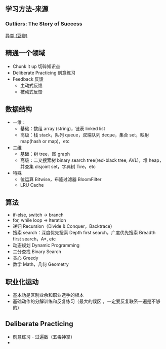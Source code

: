 ## 学习方法-来源
### Outliers: The Story of Success 
[异类 (豆瓣)](https://book.douban.com/subject/25863621/)

## 精通一个领域
- Chunk it up  切碎知识点
- Deliberate Practicing 刻意练习
- Feedback 反馈 
	- 主动式反馈
	- 被动式反馈

## 数据结构
- 一维：
	- 基础：数组 array (string)，链表 linked list
	- 高级：栈 stack，队列 queue，双端队列 deque，集合 set，映射 map(hash or map)，etc
- 二维
	- 基础：树 tree，图 graph
	- 高级：二叉搜索树 binary search tree(red-black tree, AVL)，堆 heap，并查集 disjoint set，字典树 Tire，etc
- 特殊
	- 位运算 Bitwise，布隆过滤器 BloomFilter
	- LRU Cache

## 算法
- if-else, switch -> branch
- for, while loop -> lteration
- 递归 Recursion（Divide & Conquer，Backtrace）
- 搜索 search：深度优先搜索 Depth first search，广度优先搜索 Breadth first search，A*, etc
- 动态规划 Dynamic Programming
- 二分查找 Binary Search
- 贪心 Greedy
- 数学 Math，几何 Geometry

## 职业化运动
- 基本功是区别业余和职业选手的根本
- 基础动作的分解训练和反复练习（最大的误区 ，一定要反复联系一遍是不够的）

## Deliberate Practicing
- 刻意练习 - 过遍数（五毒神掌）
- 

